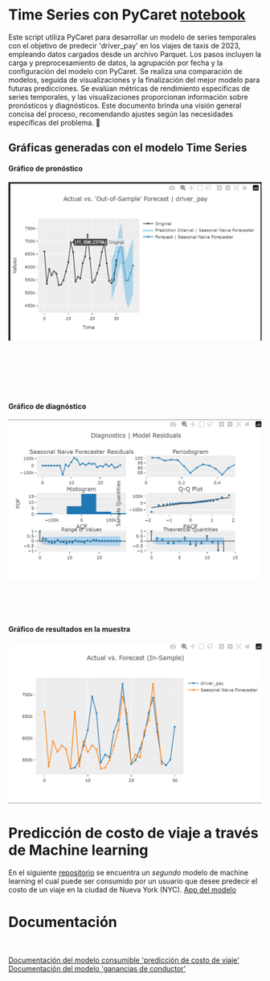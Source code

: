 # Time Series con PyCaret [notebook](ML_pago_conductor.ipynb)

Este script utiliza PyCaret para desarrollar un modelo de series temporales con el objetivo de predecir 'driver_pay' en los viajes de taxis de 2023, empleando datos cargados desde un archivo Parquet. Los pasos incluyen la carga y preprocesamiento de datos, la agrupación por fecha y la configuración del modelo con PyCaret. Se realiza una comparación de modelos, seguida de visualizaciones y la finalización del mejor modelo para futuras predicciones. Se evalúan métricas de rendimiento específicas de series temporales, y las visualizaciones proporcionan información sobre pronósticos y diagnósticos. Este documento brinda una visión general concisa del proceso, recomendando ajustes según las necesidades específicas del problema. 🚀

## Gráficas generadas con el modelo Time Series

#### Gráfico de pronóstico
![1](img/1.png)

<br>
<br>
<br>
<br>
<br>

#### Gráfico de diagnóstico

![2](img/2.png)
<br>
<br>
<br>
<br>
<br>

#### Gráfico de resultados en la muestra

![3](img/3.png)


# Predicción de costo de viaje a través de Machine learning
En el siguiente [repositorio](https://github.com/Ismaelmtzuru/ml_deploy) se encuentra un *segundo* modelo de machine learning el cual puede ser consumido por un usuario que desee predecir el costo de un viaje en la ciudad de Nueva York (NYC).
[App del modelo](https://ml-deploy-9c4d57010124.herokuapp.com/)



# Documentación
<br>

[Documentación del modelo consumible 'predicción de costo de viaje'](https://github.com/Ismaelmtzuru/ml_deploy/blob/master/ml_consumible.ipynb) <br>
[Documentación del modelo 'ganancias de conductor'](docs_ml.md)
